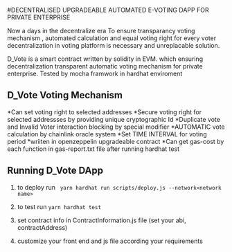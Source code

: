 #DECENTRALISED UPGRADEABLE AUTOMATED E-VOTING DAPP FOR PRIVATE ENTERPRISE

Now a days in the decentralize era To ensure transparancy  voting mechanism , automated calculation and equal voting right for every voter decentralization in voting platform is necessary and unreplacable solution.

D_Vote is a smart contract written by solidity in EVM. which ensuring decentralization transparent automatic voting mechanism for private enterprise.
Tested by mocha framwork in hardhat enviroment 

D_Vote Voting Mechanism
----------------------------------
*Can set voting right to selected addresses
*Secure voting right for selected addressses by providing 
unique cryptographic Id
*Duplicate vote and Invalid Voter interaction blocking by special modifier
*AUTOMATIC vote calculation by chainlink oracle system
*Set TIME INTERVAL for voting period
*wriiten in openzeppelin upgradeable contract
*Can get gas-cost by each function in gas-report.txt file after running hardhat test

Running D_Vote DApp
--------------------------------
1. to deploy run
``` yarn hardhat run scripts/deploy.js --network<network name>```

2. to test run
```yarn hardhat test```

3. set contract info in ContractInformation.js file (set your abi, contractAddress)

4. customize your front end and  js file according your requirements





